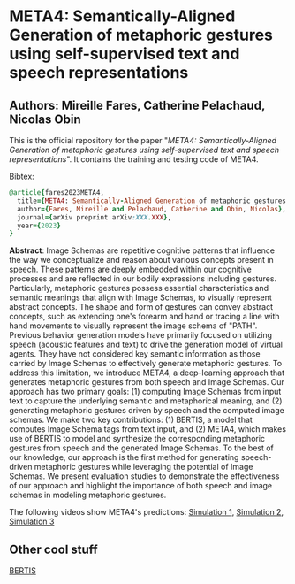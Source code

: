 # META4: Semantically-Aligned Generation of metaphoric gestures using self-supervised text and speech representations
## Authors: Mireille Fares, Catherine Pelachaud, Nicolas Obin

This is the official repository for the paper "*META4: Semantically-Aligned Generation of metaphoric gestures using self-supervised text and speech representations*". It contains the training and testing code of META4.

Bibtex:
```ruby
@article{fares2023META4,
  title={META4: Semantically-Aligned Generation of metaphoric gestures using self-supervised text and speech representations},
  author={Fares, Mireille and Pelachaud, Catherine and Obin, Nicolas},
  journal={arXiv preprint arXiv:XXX.XXX},
  year={2023}
}
```

**Abstract**: Image Schemas are repetitive cognitive patterns that influence the way we conceptualize and reason about various concepts present in speech. These patterns are deeply embedded within our cognitive processes and are reflected in our bodily expressions including gestures. Particularly, metaphoric gestures possess essential characteristics and semantic meanings that align with Image Schemas, to visually represent abstract concepts. The shape and form of gestures can convey abstract concepts, such as extending one's forearm and hand or tracing a line with hand movements to visually represent the image schema of "PATH". Previous behavior generation models have primarily focused on utilizing speech (acoustic features and text) to drive the generation model of virtual agents. They have not considered key semantic information as those carried by Image Schemas to effectively generate metaphoric gestures. To address this limitation, we introduce META4, a deep-learning approach that generates metaphoric gestures from both speech and Image Schemas. Our approach has two primary goals: (1) computing Image Schemas from input text to capture the underlying semantic and metaphorical meaning, and (2) generating metaphoric gestures driven by speech and the computed image schemas. We make two key contributions: (1) BERTIS, a model that computes Image Schema tags from text input, and (2)  META4, which makes use of BERTIS to model and synthesize the corresponding metaphoric gestures from speech and the generated Image Schemas. To the best of our knowledge, our approach is the first method for generating speech-driven metaphoric gestures while leveraging the potential of Image Schemas. We present evaluation studies to demonstrate the effectiveness of our approach and highlight the importance of both speech and image schemas in modeling metaphoric gestures.

The following videos show META4's predictions:  [Simulation 1](https://youtu.be/BMwS8p2UCGg), [Simulation 2](https://youtu.be/ecomhnit6XY), [Simulation 3](https://youtu.be/99ipLHhmJOM)

## Other cool stuff
[BERTIS](https://github.com/mireillefares/BERTIS/blob/main/README.md)

